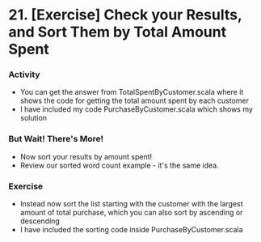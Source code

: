 # 21. [Exercise] Check your Results, and Sort Them by Total Amount Spent

### Activity
* You can get the answer from TotalSpentByCustomer.scala where it shows the code for getting the total amount spent by each customer
* I have included my code PurchaseByCustomer.scala which shows my solution

### But Wait! There's More!
* Now sort your results by amount spent!
* Review our sorted word count example - it's the same idea.

### Exercise
* Instead now sort the list starting with the customer with the largest amount of total purchase, which you can also sort by ascending or descending
* I have included the sorting code inside PurchaseByCustomer.scala